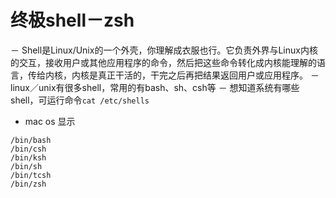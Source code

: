 # 终极shell－zsh
－ Shell是Linux/Unix的一个外壳，你理解成衣服也行。它负责外界与Linux内核的交互，接收用户或其他应用程序的命令，然后把这些命令转化成内核能理解的语言，传给内核，内核是真正干活的，干完之后再把结果返回用户或应用程序。
－ linux／unix有很多shell，常用的有bash、sh、csh等
－ 想知道系统有哪些shell，可运行命令`cat /etc/shells`
  * mac os 显示
```
/bin/bash
/bin/csh
/bin/ksh
/bin/sh
/bin/tcsh
/bin/zsh
```

